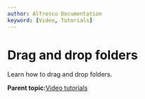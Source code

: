 ```yaml
---
author: Alfresco Documentation
keyword: [Video, Tutorials]
---
```


# Drag and drop folders

Learn how to drag and drop folders.

  

**Parent topic:**[Video tutorials](../topics/alfresco-video-tutorials.md)

